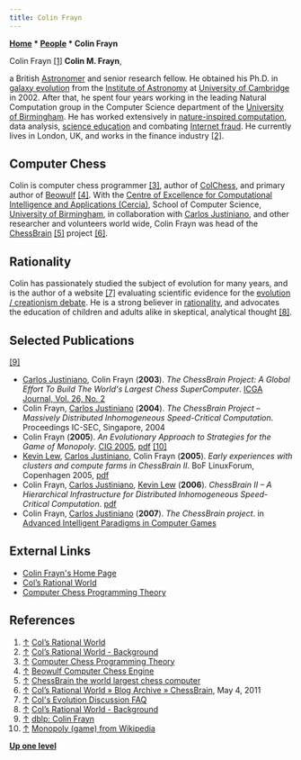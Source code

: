 ```yaml
---
title: Colin Frayn
---
```

**[Home](Home "Home") * [People](People "People") * Colin Frayn**

[](http://frayn.net/blog/) Colin Frayn <a id="cite-note-1" href="#cite-ref-1">[1]</a>
**Colin M. Frayn**,

a British [Astronomer](https://en.wikipedia.org/wiki/Astronomer) and senior research fellow. He obtained his Ph.D. in [galaxy evolution](https://en.wikipedia.org/wiki/Galaxy_formation_and_evolution) from the [Institute of Astronomy](https://en.wikipedia.org/wiki/Institute_of_Astronomy,_Cambridge) at [University of Cambridge](https://en.wikipedia.org/wiki/University_of_Cambridge) in 2002. After that, he spent four years working in the leading Natural Computation group in the Computer Science department of the [University of Birmingham](https://en.wikipedia.org/wiki/University_of_Birmingham). He has worked extensively in [nature-inspired computation](https://en.wikipedia.org/wiki/Biologically_inspired_computing), data analysis, [science education](https://en.wikipedia.org/wiki/Science_education) and combating [Internet fraud](https://en.wikipedia.org/wiki/Internet_fraud). He currently lives in London, UK, and works in the finance industry <a id="cite-note-2" href="#cite-ref-2">[2]</a>.

## Computer Chess

Colin is computer chess programmer <a id="cite-note-3" href="#cite-ref-3">[3]</a>, author of [ColChess](index.php?title=ColChess&action=edit&redlink=1 "ColChess (page does not exist)"), and primary author of [Beowulf](Beowulf "Beowulf") <a id="cite-note-4" href="#cite-ref-4">[4]</a>. With the [Centre of Excellence for Computational Intelligence and Applications (Cercia)](http://www.cercia.ac.uk/), School of Computer Science, [University of Birmingham](https://en.wikipedia.org/wiki/University_of_Birmingham), in collaboration with [Carlos Justiniano](Carlos_Justiniano "Carlos Justiniano"), and other researcher and volunteers world wide, Colin Frayn was head of the [ChessBrain](ChessBrain "ChessBrain") <a id="cite-note-5" href="#cite-ref-5">[5]</a> project <a id="cite-note-6" href="#cite-ref-6">[6]</a>.

## Rationality

Colin has passionately studied the subject of evolution for many years, and is the author of a website <a id="cite-note-7" href="#cite-ref-7">[7]</a> evaluating scientific evidence for the [evolution / creationism debate](https://en.wikipedia.org/wiki/Creation%E2%80%93evolution_controversy). He is a strong believer in [rationality](https://en.wikipedia.org/wiki/Rationality), and advocates the education of children and adults alike in skeptical, analytical thought <a id="cite-note-8" href="#cite-ref-8">[8]</a>.

## Selected Publications

<a id="cite-note-9" href="#cite-ref-9">[9]</a>

- [Carlos Justiniano](Carlos_Justiniano "Carlos Justiniano"), Colin Frayn (**2003**). *The ChessBrain Project: A Global Effort To Build The World's Largest Chess SuperComputer*. [ICGA Journal, Vol. 26, No. 2](ICGA_Journal#26_2 "ICGA Journal")
- Colin Frayn, [Carlos Justiniano](Carlos_Justiniano "Carlos Justiniano") (**2004**). *The ChessBrain Project – Massively Distributed Inhomogeneous Speed-Critical Computation*. Proceedings IC-SEC, Singapore, 2004
- Colin Frayn (**2005**). *An Evolutionary Approach to Strategies for the Game of Monopoly*. [CIG 2005](http://dblp.uni-trier.de/db/conf/cig/cig2005.html#Frayn05), [pdf](http://cswww.essex.ac.uk/cig/2005/papers/p1035.pdf) <a id="cite-note-10" href="#cite-ref-10">[10]</a>
- [Kevin Lew](Kevin_Lew "Kevin Lew"), [Carlos Justiniano](Carlos_Justiniano "Carlos Justiniano"), Colin Frayn (**2005**). *Early experiences with clusters and compute farms in ChessBrain II*. BoF LinuxForum, Copenhagen 2005, [pdf](http://chessbrain.net/docs/ccfcb2.pdf)
- Colin Frayn, [Carlos Justiniano](Carlos_Justiniano "Carlos Justiniano"), [Kevin Lew](Kevin_Lew "Kevin Lew") (**2006**). *ChessBrain II – A Hierarchical Infrastructure for Distributed Inhomogeneous Speed-Critical Computation*. [pdf](http://www.chessbrain.net/docs/chessbrainII.pdf)
- Colin Frayn, [Carlos Justiniano](Carlos_Justiniano "Carlos Justiniano") (**2007**). *The ChessBrain project*. in [Advanced Intelligent Paradigms in Computer Games](http://www.springer.com/engineering/book/978-3-540-72704-0)

## External Links

- [Colin Frayn's Home Page](http://www.frayn.net/)
- [Col’s Rational World](http://frayn.net/blog/)
- [Computer Chess Programming Theory](http://www.frayn.net/beowulf/theory.html)

## References

1. <a id="cite-ref-1" href="#cite-note-1">↑</a> [Col’s Rational World](http://frayn.net/blog/)
1. <a id="cite-ref-2" href="#cite-note-2">↑</a> [Col’s Rational World - Background](http://frayn.net/blog/?page_id=2)
1. <a id="cite-ref-3" href="#cite-note-3">↑</a> [Computer Chess Programming Theory](http://www.frayn.net/beowulf/theory.html)
1. <a id="cite-ref-4" href="#cite-note-4">↑</a> [Beowulf Computer Chess Engine](http://www.frayn.net/beowulf/index.html)
1. <a id="cite-ref-5" href="#cite-note-5">↑</a> [ChessBrain the world largest chess computer](http://www.chessbrain.net/)
1. <a id="cite-ref-6" href="#cite-note-6">↑</a> [Col’s Rational World » Blog Archive » ChessBrain](http://frayn.net/blog/?p=662), May 4, 2011
1. <a id="cite-ref-7" href="#cite-note-7">↑</a> [Col's Evolution Discussion FAQ](http://www.frayn.net/evolution/)
1. <a id="cite-ref-8" href="#cite-note-8">↑</a> [Col’s Rational World - Background](http://frayn.net/blog/?page_id=2)
1. <a id="cite-ref-9" href="#cite-note-9">↑</a> [dblp: Colin Frayn](https://dblp.uni-trier.de/pers/hd/f/Frayn:Colin)
1. <a id="cite-ref-10" href="#cite-note-10">↑</a> [Monopoly (game) from Wikipedia](<https://en.wikipedia.org/wiki/Monopoly_(game)>)

**[Up one level](People "People")**

